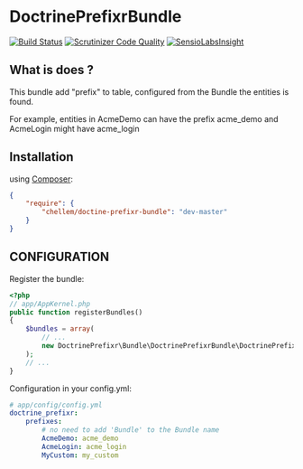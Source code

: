 DoctrinePrefixrBundle
=====================

[![Build Status](https://travis-ci.org/labzone/DoctrinePrefixrBundle.svg?branch=master)](https://travis-ci.org/labzone/DoctrinePrefixrBundle)
[![Scrutinizer Code Quality](https://scrutinizer-ci.com/g/chellem/DoctrinePrefixrBundle/badges/quality-score.png?s=548f05c416af4f98cd95dfc62990394745be0e43)](https://scrutinizer-ci.com/g/chellem/DoctrinePrefixrBundle/)
[![SensioLabsInsight](https://insight.sensiolabs.com/projects/15656e81-c087-43a0-869c-dcbed55abb1f/mini.png)](https://insight.sensiolabs.com/projects/15656e81-c087-43a0-869c-dcbed55abb1f)

## What is does ?

This bundle add "prefix" to table, configured from the Bundle the entities is found.

For example, entities in AcmeDemo can have the prefix acme_demo and AcmeLogin might have acme_login

## Installation

using [Composer](https://getcomposer.org):

```json
{
    "require": {
        "chellem/doctine-prefixr-bundle": "dev-master"
    }
}
```

## CONFIGURATION
Register the bundle:

```php
<?php
// app/AppKernel.php
public function registerBundles()
{
    $bundles = array(
        // ...
        new DoctrinePrefixr\Bundle\DoctrinePrefixrBundle\DoctrinePrefixrBundle(),
    );
    // ...
}
```

Configuration in your config.yml:

```yaml
# app/config/config.yml
doctrine_prefixr:
    prefixes:
        # no need to add 'Bundle' to the Bundle name
        AcmeDemo: acme_demo
        AcmeLogin: acme_login
        MyCustom: my_custom
```
